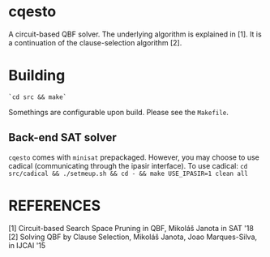 # cqesto
A circuit-based QBF solver. The underlying algorithm is explained in [1].  It
is a continuation of the  clause-selection algorithm [2].

# Building
    `cd src && make`

Somethings are configurable upon build. Please see the `Makefile`.

##  Back-end SAT solver

`cqesto`  comes with `minisat`  prepackaged.  However, you may choose to use cadical  (communicating through the ipasir interface).
To use cadical: `cd src/cadical && ./setmeup.sh && cd - && make USE_IPASIR=1 clean all`

#  REFERENCES

[1] Circuit-based Search Space Pruning in QBF, Mikoláš Janota in SAT '18
[2] Solving QBF by Clause Selection, Mikoláš Janota, Joao Marques-Silva, in IJCAI '15
